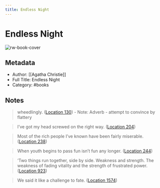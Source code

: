 ```yaml
---
title: Endless Night
---
```

# Endless Night

![rw-book-cover](https://m.media-amazon.com/images/I/71GUya9VqPL._SY160.jpg)

## Metadata
- Author: [[Agatha Christie]]
- Full Title: Endless Night
- Category: #books

## Notes
> wheedlingly. ([Location 130](https://readwise.io/to_kindle?action=open&asin=B0046A9N26&location=130))
    - Note: Adverb - attempt to convince by flattery

> I’ve got my head screwed on the right way. ([Location 204](https://readwise.io/to_kindle?action=open&asin=B0046A9N26&location=204))

> Most of the rich people I’ve known have been fairly miserable. ([Location 238](https://readwise.io/to_kindle?action=open&asin=B0046A9N26&location=238))

> When youth begins to pass fun isn’t fun any longer. ([Location 244](https://readwise.io/to_kindle?action=open&asin=B0046A9N26&location=244))

> ‘Two things run together, side by side. Weakness and strength. The weakness of fading vitality and the strength of frustrated power. ([Location 923](https://readwise.io/to_kindle?action=open&asin=B0046A9N26&location=923))

> We said it like a challenge to fate. ([Location 1574](https://readwise.io/to_kindle?action=open&asin=B0046A9N26&location=1574))

